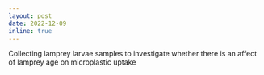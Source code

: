 ```yaml
---
layout: post
date: 2022-12-09 
inline: true
---
```


Collecting lamprey larvae samples to investigate whether there is an affect of lamprey age on microplastic uptake
